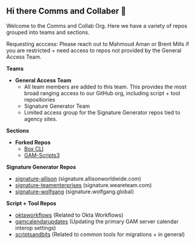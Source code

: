 ## Hi there Comms and Collaber 👋

Welcome to the Comms and Collab Org. Here we have a variety of repos grouped into teams and sections.

Requesting acccess: Please reach out to Mahmoud Aman or Brent Mills if you are restricted + need access to repos not provided by the General Access Team.

**Teams**
* **General Access Team**
  * All team members are added to this team. This provides the most broad ranging access to our GitHub org, including script + tool repositiories
  * Signature Generator Team
  * Limited access group for the Signature Generator repos tied to agency sites.
  
**Sections**
* **Forked Repos**
  * [Box CLI](url)
  * [GAM-Scripts3](url)

**Signature Generator Repos**
  * [signature-allison](url) (signature.allisonworldwide.com)
  * [signature-teamenterprises](url) (signature.weareteam.com)
  * [signature-wolfgang](url) (signature.wolfgang.global)

**Script + Tool Repos**
  * [oktaworkflows](url) (Related to Okta Workflows)
  * [gamcalendarupdates](url) (Updating the primary GAM server calendar interop settings)
  * [scriptsandbits](url) (Related to common tools for migrations + in general)
